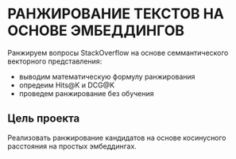 # РАНЖИРОВАНИЕ ТЕКСТОВ НА ОСНОВЕ ЭМБЕДДИНГОВ
Ранжируем вопросы StackOverflow на основе семмантического векторного представления:
- выводим математическую формулу ранжирования
- опредеим Hits@K и DCG@K
- проведем ранжирование без обучения

## Цель проекта
Реализовать ранжирование кандидатов на основе косинусного расстояния на простых эмбеддингах.

